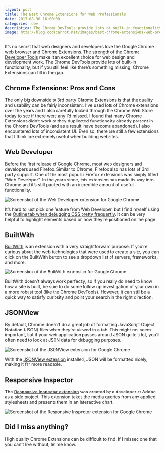```yaml
---
layout: post
title: The Best Chrome Extensions for Web Professionals
date: 2017-08-30 16:00:00
categories: dev
description: The Chrome DevTools provide lots of built-in functionality, but if you still feel like there's something missing, Chrome Extensions can fill in the gap.
image: http://blog.codecarrot.net/images/best-chrome-extensions-web-professionals.png
---
```


It’s no secret that web designers and developers love the Google Chrome web browser and Chrome Extensions. The strength of the [Chrome Developer Tools](5-great-hidden-features-in-the-chrome-devtools) make it an excellent choice for web design and development work. The Chrome DevTools provide lots of built-in functionality, but if you still feel like there’s something missing, Chrome Extensions can fill in the gap.

## Chrome Extensions: Pros and Cons

The only big downside to 3rd party Chrome Extensions is that the quality and usability can be fairly inconsistent. I’ve used lots of Chrome extensions over the years and I also carefully looked through the Chrome Web Store today to see if there were any I’d missed. I found that many Chrome Extensions didn’t work or they duplicated functionality already present in the Chrome DevTools (and as a result, have become abandoned). I also encountered lots of inconsistent UI. Even so, there are still a few extensions that I think are extremely useful when building websites.

## Web Developer

Before the first release of Google Chrome, most web designers and developers used Firefox. Similar to Chrome, Firefox also has lots of 3rd party support. One of the most popular Firefox extensions was simply titled “Web Developer”. In the years since, this extension has made its way into Chrome and it’s still packed with an incredible amount of useful functionality.

![Screenshot of the Web Developer extension for Google Chrome](http://blog.codecarrot.net/images/webdeveloper-outline-relative-positioned-elements.png)

It’s hard to just pick one feature from Web Developer, but I find myself using the [Outline tab when debugging CSS pretty frequently](https://chrome.google.com/webstore/detail/web-developer/bfbameneiokkgbdmiekhjnmfkcnldhhm). It can be very helpful to highlight elements based on how they’re positioned on the page.

## BuiltWith

[BuiltWith](https://chrome.google.com/webstore/detail/builtwith-technology-prof/dapjbgnjinbpoindlpdmhochffioedbn/) is an extension with a very straightforward purpose. If you’re curious about the web technologies that were used to create a site, you can click on the BuiltWith button to see a dropdown list of servers, frameworks, and more.

![Screenshot of the BuiltWith extension for Google Chrome](http://blog.codecarrot.net/images/chrome-builtwith-extension.png)

BuiltWith doesn’t always work perfectly, so if you really do need to know how a site is built, be sure to do some follow up investigation of your own in a more robust tool (like the Chrome DevTools). However, it can still be a quick way to satisfy curiosity and point your search in the right direction.

## JSONView

By default, Chrome doesn’t do a great job of formatting JavaScript Object Notation (JSON) files when they’re viewed in a tab. This might not seem important, but if your web application passes around JSON quite a lot, you’ll often need to look at JSON data for debugging purposes.

![Screenshot of the JSONView extension for Google Chrome](http://blog.codecarrot.net/images/jsonview.png)

With the [JSONView extension](https://chrome.google.com/webstore/detail/jsonview/chklaanhfefbnpoihckbnefhakgolnmc) installed, JSON will be formatted nicely, making it far more readable.

## Responsive Inspector

The [Responsive Inspector extension](https://chrome.google.com/webstore/detail/responsive-inspector/memcdolmmnmnleeiodllgpibdjlkbpim) was created by a developer at Adobe as a side project. This extension takes the media queries from any applied stylesheets and presents them in an interactive chart.

![Screenshot of the Responsive Inspector extension for Google Chrome](http://blog.codecarrot.net/images/chrome-extension-responsiveinspector.png)

## Did I miss anything?

High quality Chrome Extensions can be difficult to find. If I missed one that you can’t live without, let me know.
